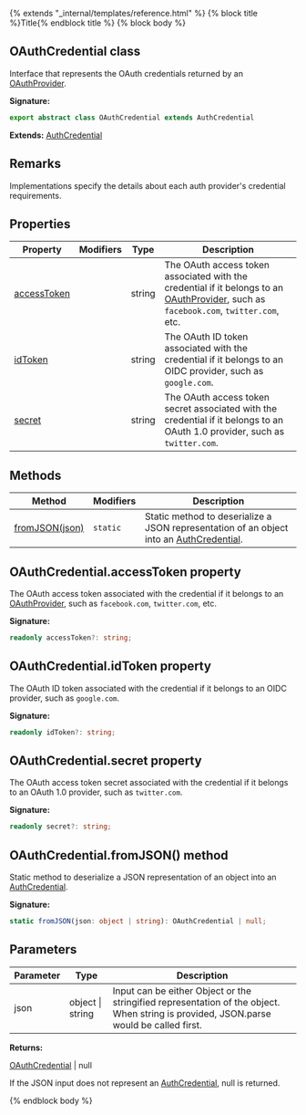 {% extends "_internal/templates/reference.html" %}
{% block title %}Title{% endblock title %}
{% block body %}

## OAuthCredential class

Interface that represents the OAuth credentials returned by an [OAuthProvider](./auth.oauthprovider.md#oauthprovider_class)<!-- -->.

<b>Signature:</b>

```typescript
export abstract class OAuthCredential extends AuthCredential 
```
<b>Extends:</b> [AuthCredential](./auth-types.authcredential.md#authcredential_class)

## Remarks

Implementations specify the details about each auth provider's credential requirements.

## Properties

|  Property | Modifiers | Type | Description |
|  --- | --- | --- | --- |
|  [accessToken](./auth-types.oauthcredential.md#oauthcredentialaccesstoken_property) |  | string | The OAuth access token associated with the credential if it belongs to an [OAuthProvider](./auth.oauthprovider.md#oauthprovider_class)<!-- -->, such as <code>facebook.com</code>, <code>twitter.com</code>, etc. |
|  [idToken](./auth-types.oauthcredential.md#oauthcredentialidtoken_property) |  | string | The OAuth ID token associated with the credential if it belongs to an OIDC provider, such as <code>google.com</code>. |
|  [secret](./auth-types.oauthcredential.md#oauthcredentialsecret_property) |  | string | The OAuth access token secret associated with the credential if it belongs to an OAuth 1.0 provider, such as <code>twitter.com</code>. |

## Methods

|  Method | Modifiers | Description |
|  --- | --- | --- |
|  [fromJSON(json)](./auth-types.oauthcredential.md#oauthcredentialfromjson_method) | <code>static</code> | Static method to deserialize a JSON representation of an object into an [AuthCredential](./auth-types.authcredential.md#authcredential_class)<!-- -->. |

## OAuthCredential.accessToken property

The OAuth access token associated with the credential if it belongs to an [OAuthProvider](./auth.oauthprovider.md#oauthprovider_class)<!-- -->, such as `facebook.com`<!-- -->, `twitter.com`<!-- -->, etc.

<b>Signature:</b>

```typescript
readonly accessToken?: string;
```

## OAuthCredential.idToken property

The OAuth ID token associated with the credential if it belongs to an OIDC provider, such as `google.com`<!-- -->.

<b>Signature:</b>

```typescript
readonly idToken?: string;
```

## OAuthCredential.secret property

The OAuth access token secret associated with the credential if it belongs to an OAuth 1.0 provider, such as `twitter.com`<!-- -->.

<b>Signature:</b>

```typescript
readonly secret?: string;
```

## OAuthCredential.fromJSON() method

Static method to deserialize a JSON representation of an object into an [AuthCredential](./auth-types.authcredential.md#authcredential_class)<!-- -->.

<b>Signature:</b>

```typescript
static fromJSON(json: object | string): OAuthCredential | null;
```

## Parameters

|  Parameter | Type | Description |
|  --- | --- | --- |
|  json | object \| string | Input can be either Object or the stringified representation of the object. When string is provided, JSON.parse would be called first. |

<b>Returns:</b>

[OAuthCredential](./auth-types.oauthcredential.md#oauthcredential_class) \| null

If the JSON input does not represent an [AuthCredential](./auth-types.authcredential.md#authcredential_class)<!-- -->, null is returned.

{% endblock body %}
